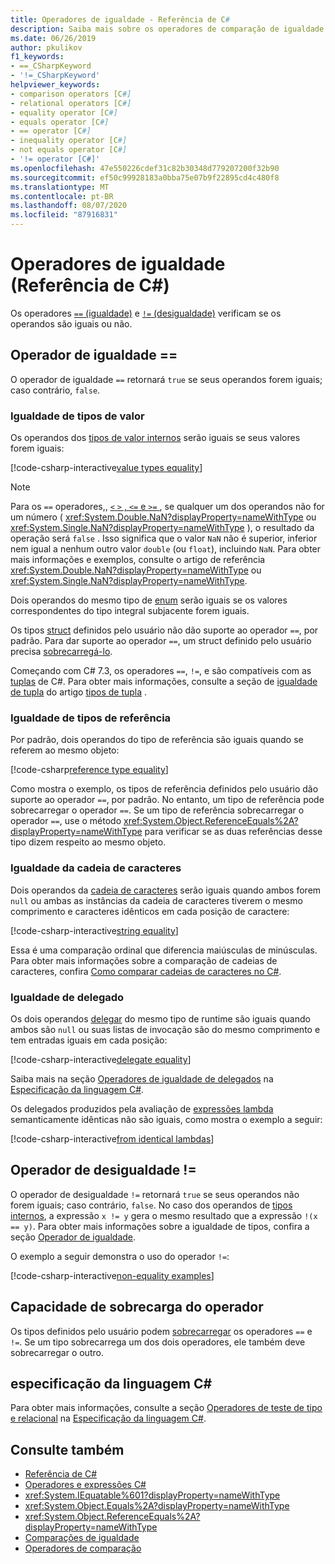 ```yaml
---
title: Operadores de igualdade - Referência de C#
description: Saiba mais sobre os operadores de comparação de igualdade C# e a igualdade do tipo C#.
ms.date: 06/26/2019
author: pkulikov
f1_keywords:
- ==_CSharpKeyword
- '!=_CSharpKeyword'
helpviewer_keywords:
- comparison operators [C#]
- relational operators [C#]
- equality operator [C#]
- equals operator [C#]
- == operator [C#]
- inequality operator [C#]
- not equals operator [C#]
- '!= operator [C#]'
ms.openlocfilehash: 47e550226cdef31c82b30348d779207200f32b90
ms.sourcegitcommit: ef50c99928183a0bba75e07b9f22895cd4c480f8
ms.translationtype: MT
ms.contentlocale: pt-BR
ms.lasthandoff: 08/07/2020
ms.locfileid: "87916831"
---
```

# <a name="equality-operators-c-reference"></a>Operadores de igualdade (Referência de C#)

Os operadores [ `==` (igualdade)](#equality-operator-) e [ `!=` (desigualdade)](#inequality-operator-) verificam se os operandos são iguais ou não.

## <a name="equality-operator-"></a>Operador de igualdade ==

O operador de igualdade `==` retornará `true` se seus operandos forem iguais; caso contrário, `false`.

### <a name="value-types-equality"></a>Igualdade de tipos de valor

Os operandos dos [tipos de valor internos](../builtin-types/value-types.md#built-in-value-types) serão iguais se seus valores forem iguais:

[!code-csharp-interactive[value types equality](snippets/shared/EqualityOperators.cs#ValueTypesEquality)]

> [!NOTE]
> Para os `==` operadores,, [ `<` `>` , `<=` e `>=` ](comparison-operators.md) , se qualquer um dos operandos não for um número ( <xref:System.Double.NaN?displayProperty=nameWithType> ou <xref:System.Single.NaN?displayProperty=nameWithType> ), o resultado da operação será `false` . Isso significa que o valor `NaN` não é superior, inferior nem igual a nenhum outro valor `double` (ou `float`), incluindo `NaN`. Para obter mais informações e exemplos, consulte o artigo de referência <xref:System.Double.NaN?displayProperty=nameWithType> ou <xref:System.Single.NaN?displayProperty=nameWithType>.

Dois operandos do mesmo tipo de [enum](../builtin-types/enum.md) serão iguais se os valores correspondentes do tipo integral subjacente forem iguais.

Os tipos [struct](../builtin-types/struct.md) definidos pelo usuário não dão suporte ao operador `==`, por padrão. Para dar suporte ao operador `==`, um struct definido pelo usuário precisa [sobrecarregá-lo](operator-overloading.md).

Começando com C# 7.3, os operadores `==`, `!=`,  e  são compatíveis com as [tuplas](../builtin-types/value-tuples.md) de C#. Para obter mais informações, consulte a seção de [igualdade de tupla](../builtin-types/value-tuples.md#tuple-equality) do artigo [tipos de tupla](../builtin-types/value-tuples.md) .

### <a name="reference-types-equality"></a>Igualdade de tipos de referência

Por padrão, dois operandos do tipo de referência são iguais quando se referem ao mesmo objeto:

[!code-csharp[reference type equality](snippets/shared/EqualityOperators.cs#ReferenceTypesEquality)]

Como mostra o exemplo, os tipos de referência definidos pelo usuário dão suporte ao operador `==`, por padrão. No entanto, um tipo de referência pode sobrecarregar o operador `==`. Se um tipo de referência sobrecarregar o operador `==`, use o método <xref:System.Object.ReferenceEquals%2A?displayProperty=nameWithType> para verificar se as duas referências desse tipo dizem respeito ao mesmo objeto.

### <a name="string-equality"></a>Igualdade da cadeia de caracteres

Dois operandos da [cadeia de caracteres](../builtin-types/reference-types.md#the-string-type) serão iguais quando ambos forem `null` ou ambas as instâncias da cadeia de caracteres tiverem o mesmo comprimento e caracteres idênticos em cada posição de caractere:

[!code-csharp-interactive[string equality](snippets/shared/EqualityOperators.cs#StringEquality)]

Essa é uma comparação ordinal que diferencia maiúsculas de minúsculas. Para obter mais informações sobre a comparação de cadeias de caracteres, confira [Como comparar cadeias de caracteres no C#](../../how-to/compare-strings.md).

### <a name="delegate-equality"></a>Igualdade de delegado

Os dois operandos [delegar](../../programming-guide/delegates/index.md) do mesmo tipo de runtime são iguais quando ambos são `null` ou suas listas de invocação são do mesmo comprimento e tem entradas iguais em cada posição:

[!code-csharp-interactive[delegate equality](snippets/shared/EqualityOperators.cs#DelegateEquality)]

Saiba mais na seção [Operadores de igualdade de delegados](~/_csharplang/spec/expressions.md#delegate-equality-operators) na [Especificação da linguagem C#](~/_csharplang/spec/introduction.md).

Os delegados produzidos pela avaliação de [expressões lambda](../../programming-guide/statements-expressions-operators/lambda-expressions.md) semanticamente idênticas não são iguais, como mostra o exemplo a seguir:

[!code-csharp-interactive[from identical lambdas](snippets/shared/EqualityOperators.cs#IdenticalLambdas)]

## <a name="inequality-operator-"></a>Operador de desigualdade !=

O operador de desigualdade `!=` retornará `true` se seus operandos não forem iguais; caso contrário, `false`. No caso dos operandos de [tipos internos](../builtin-types/built-in-types.md), a expressão `x != y` gera o mesmo resultado que a expressão `!(x == y)`. Para obter mais informações sobre a igualdade de tipos, confira a seção [Operador de igualdade](#equality-operator-).

O exemplo a seguir demonstra o uso do operador `!=`:

[!code-csharp-interactive[non-equality examples](snippets/shared/EqualityOperators.cs#NonEquality)]

## <a name="operator-overloadability"></a>Capacidade de sobrecarga do operador

Os tipos definidos pelo usuário podem [sobrecarregar](operator-overloading.md) os operadores `==` e `!=`. Se um tipo sobrecarrega um dos dois operadores, ele também deve sobrecarregar o outro.

## <a name="c-language-specification"></a>especificação da linguagem C#

Para obter mais informações, consulte a seção [Operadores de teste de tipo e relacional](~/_csharplang/spec/expressions.md#relational-and-type-testing-operators) na [Especificação da linguagem C#](~/_csharplang/spec/introduction.md).

## <a name="see-also"></a>Consulte também

- [Referência de C#](../index.md)
- [Operadores e expressões C#](index.md)
- <xref:System.IEquatable%601?displayProperty=nameWithType>
- <xref:System.Object.Equals%2A?displayProperty=nameWithType>
- <xref:System.Object.ReferenceEquals%2A?displayProperty=nameWithType>
- [Comparações de igualdade](../../programming-guide/statements-expressions-operators/equality-comparisons.md)
- [Operadores de comparação](comparison-operators.md)
